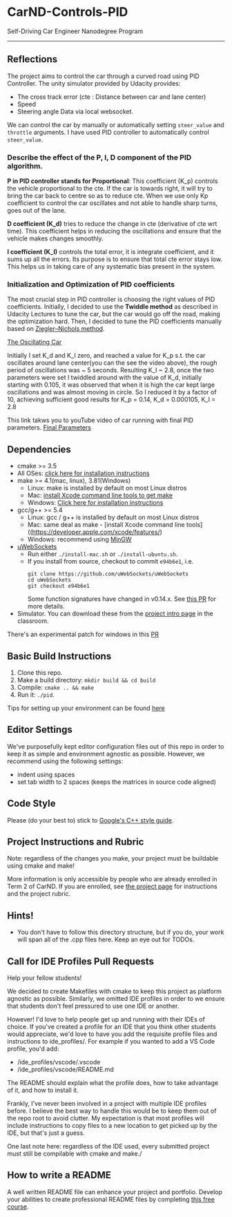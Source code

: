 # CarND-Controls-PID
Self-Driving Car Engineer Nanodegree Program

---
## Reflections
The project aims to control the car through a curved road using PID Controller. The unity simulator provided by Udacity provides:
*	The cross track error (cte : Distance between car and lane center)
*	Speed
*	Steering angle
Data via local websocket.

We can control the car by manually or automatically setting `steer_value` and `throttle` arguments. I have used PID controller to automatically control `steer_value`.

### Describe the effect of the P, I, D component of the PID algorithm.

**P in PID controller stands for Proportional**: This coefficient (K_p) controls the vehicle proportional to the cte. If the car is towards right, it will try to bring the car back to centre so as to reduce cte. When we use only Kp coefficient to control the car oscillates and not able to handle sharp turns, goes out of the lane.

**D coefficient (K_d)** tries to reduce the change in cte (derivative of cte wrt time). This coefficient helps in reducing the oscillations and ensure that the vehicle makes changes smoothly.

**I coefficient (K_I)** controls the total error, it is integrate coefficient, and it sums up all the errors. Its purpose is to ensure that total cte error stays low. This helps us in taking care of any systematic bias present in the system.


### Initialization and Optimization of PID coefficients

The most crucial step in PID controller is choosing the right values of PID coefficients. Initially, I decided to use the **Twiddle method** as described in Udacity Lectures  to tune the car, but the car would go off the road, making the optimization hard. Then, I decided to tune the PID coefficients manually based on [Ziegler–Nichols method](https://en.wikipedia.org/wiki/Ziegler%E2%80%93Nichols_method). 

[The Oscillating Car](https://youtu.be/2sDTvcmIvcQ)

Initially I set K_d and K_I zero, and reached a value for K_p s.t. the car oscillates around lane center(you can the see the video above), the rough period of oscillations was ~ 5 seconds.  Resulting K_I ~ 2.8,  once the two parameters were set I twiddled around with the value of K_d, initially starting with 0.105, it was observed that when it is high the car kept large oscillations and was almost moving in circle. So I reduced it by a factor of 10, achieving sufficient good results for 
K_p = 0.14, K_d = 0.000105, K_I = 2.8

This link takws you to youTube video of car running with final PID parameters. 
[Final Parameters](https://youtu.be/vHmVpY6e2Og)

## Dependencies

* cmake >= 3.5
 * All OSes: [click here for installation instructions](https://cmake.org/install/)
* make >= 4.1(mac, linux), 3.81(Windows)
  * Linux: make is installed by default on most Linux distros
  * Mac: [install Xcode command line tools to get make](https://developer.apple.com/xcode/features/)
  * Windows: [Click here for installation instructions](http://gnuwin32.sourceforge.net/packages/make.htm)
* gcc/g++ >= 5.4
  * Linux: gcc / g++ is installed by default on most Linux distros
  * Mac: same deal as make - [install Xcode command line tools]((https://developer.apple.com/xcode/features/)
  * Windows: recommend using [MinGW](http://www.mingw.org/)
* [uWebSockets](https://github.com/uWebSockets/uWebSockets)
  * Run either `./install-mac.sh` or `./install-ubuntu.sh`.
  * If you install from source, checkout to commit `e94b6e1`, i.e.
    ```
    git clone https://github.com/uWebSockets/uWebSockets 
    cd uWebSockets
    git checkout e94b6e1
    ```
    Some function signatures have changed in v0.14.x. See [this PR](https://github.com/udacity/CarND-MPC-Project/pull/3) for more details.
* Simulator. You can download these from the [project intro page](https://github.com/udacity/self-driving-car-sim/releases) in the classroom.

There's an experimental patch for windows in this [PR](https://github.com/udacity/CarND-PID-Control-Project/pull/3)

## Basic Build Instructions

1. Clone this repo.
2. Make a build directory: `mkdir build && cd build`
3. Compile: `cmake .. && make`
4. Run it: `./pid`. 

Tips for setting up your environment can be found [here](https://classroom.udacity.com/nanodegrees/nd013/parts/40f38239-66b6-46ec-ae68-03afd8a601c8/modules/0949fca6-b379-42af-a919-ee50aa304e6a/lessons/f758c44c-5e40-4e01-93b5-1a82aa4e044f/concepts/23d376c7-0195-4276-bdf0-e02f1f3c665d)

## Editor Settings

We've purposefully kept editor configuration files out of this repo in order to
keep it as simple and environment agnostic as possible. However, we recommend
using the following settings:

* indent using spaces
* set tab width to 2 spaces (keeps the matrices in source code aligned)

## Code Style

Please (do your best to) stick to [Google's C++ style guide](https://google.github.io/styleguide/cppguide.html).

## Project Instructions and Rubric

Note: regardless of the changes you make, your project must be buildable using
cmake and make!

More information is only accessible by people who are already enrolled in Term 2
of CarND. If you are enrolled, see [the project page](https://classroom.udacity.com/nanodegrees/nd013/parts/40f38239-66b6-46ec-ae68-03afd8a601c8/modules/f1820894-8322-4bb3-81aa-b26b3c6dcbaf/lessons/e8235395-22dd-4b87-88e0-d108c5e5bbf4/concepts/6a4d8d42-6a04-4aa6-b284-1697c0fd6562)
for instructions and the project rubric.

## Hints!

* You don't have to follow this directory structure, but if you do, your work
  will span all of the .cpp files here. Keep an eye out for TODOs.

## Call for IDE Profiles Pull Requests

Help your fellow students!

We decided to create Makefiles with cmake to keep this project as platform
agnostic as possible. Similarly, we omitted IDE profiles in order to we ensure
that students don't feel pressured to use one IDE or another.

However! I'd love to help people get up and running with their IDEs of choice.
If you've created a profile for an IDE that you think other students would
appreciate, we'd love to have you add the requisite profile files and
instructions to ide_profiles/. For example if you wanted to add a VS Code
profile, you'd add:

* /ide_profiles/vscode/.vscode
* /ide_profiles/vscode/README.md

The README should explain what the profile does, how to take advantage of it,
and how to install it.

Frankly, I've never been involved in a project with multiple IDE profiles
before. I believe the best way to handle this would be to keep them out of the
repo root to avoid clutter. My expectation is that most profiles will include
instructions to copy files to a new location to get picked up by the IDE, but
that's just a guess.

One last note here: regardless of the IDE used, every submitted project must
still be compilable with cmake and make./

## How to write a README
A well written README file can enhance your project and portfolio.  Develop your abilities to create professional README files by completing [this free course](https://www.udacity.com/course/writing-readmes--ud777).

